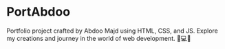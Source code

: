 # PortAbdoo
Portfolio project crafted by Abdoo Majd using HTML, CSS, and JS. Explore my creations and journey in the world of web development. 🚀💻✨

